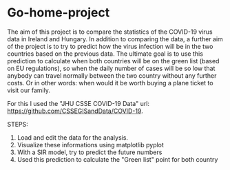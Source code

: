 # Go-home-project
The aim of this project is to compare the statistics of the COVID-19 virus data in Ireland and Hungary. 
In addition to comparing the data, a further aim of the project is to try to predict how the virus infection will be in the two countries based on the previous data. 
The ultimate goal is to use this prediction to calculate when both countries will be on the green list (based on EU regulations), 
so when the daily number of cases will be so low that anybody can travel normally between the two country without any further costs. 
Or in other words: when would it be worth buying a plane ticket to visit our family.  

For this I used the "JHU CSSE COVID-19 Data" url: https://github.com/CSSEGISandData/COVID-19.

STEPS: 

1. Load and edit the data for the analysis.
2. Visualize these informations using matplotlib pyplot
3. With a SIR model, try to predict the future numbers
4. Used this prediction to calculate the "Green list" point for both country


